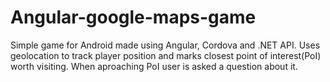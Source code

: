 # Angular-google-maps-game

Simple game for Android made using Angular, Cordova and .NET API.
Uses geolocation to track player position and marks closest 
point of interest(PoI) worth visiting. When aproaching PoI 
user is asked a question about it.
